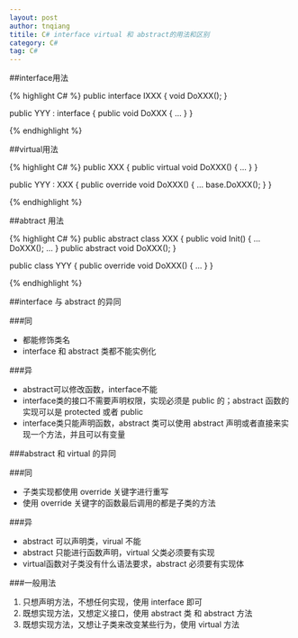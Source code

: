```yaml
---
layout: post
author: tnqiang
titile: C# interface virtual 和 abstract的用法和区别
category: C#
tag: C#
---
```

##interface用法

{% highlight C# %}
public interface IXXX
{
	void DoXXX();
}

public YYY : interface
{
	public void DoXXX
	{
		...
	}
}

{% endhighlight %}

##virtual用法

{% highlight C# %}
public XXX
{
	public virtual void DoXXX()
	{
		...
	}
}

public YYY : XXX
{
	public override void DoXXX()
	{
		...
		base.DoXXX();
	}
}

{% endhighlight %}

##abtract 用法

{% highlight C# %}
public abstract class XXX
{
	public void Init()
	{
		...
		DoXXX();
		...
	}
	public abstract void DoXXX();
}

public class YYY
{
	public override void DoXXX()
	{
		...
	}
}

{% endhighlight %}

##interface 与 abstract 的异同

###同
- 都能修饰类名
- interface 和 abstract 类都不能实例化

###异
- abstract可以修改函数，interface不能
- interface类的接口不需要声明权限，实现必须是 public 的；abstract 函数的实现可以是 protected 或者 public
- interface类只能声明函数，abstract 类可以使用 abstract 声明或者直接来实现一个方法，并且可以有变量

###abstract 和 virtual 的异同

###同
- 子类实现都使用 override 关键字进行重写
- 使用 override 关键字的函数最后调用的都是子类的方法

###异
- abstract 可以声明类，virual 不能
- abstract 只能进行函数声明，virtual 父类必须要有实现
- virtual函数对子类没有什么语法要求，abstract 必须要有实现体

###一般用法
1. 只想声明方法，不想任何实现，使用 interface 即可
2. 既想实现方法，又想定义接口，使用 abstract 类 和 abstract 方法
3. 既想实现方法，又想让子类来改变某些行为，使用 virtual 方法